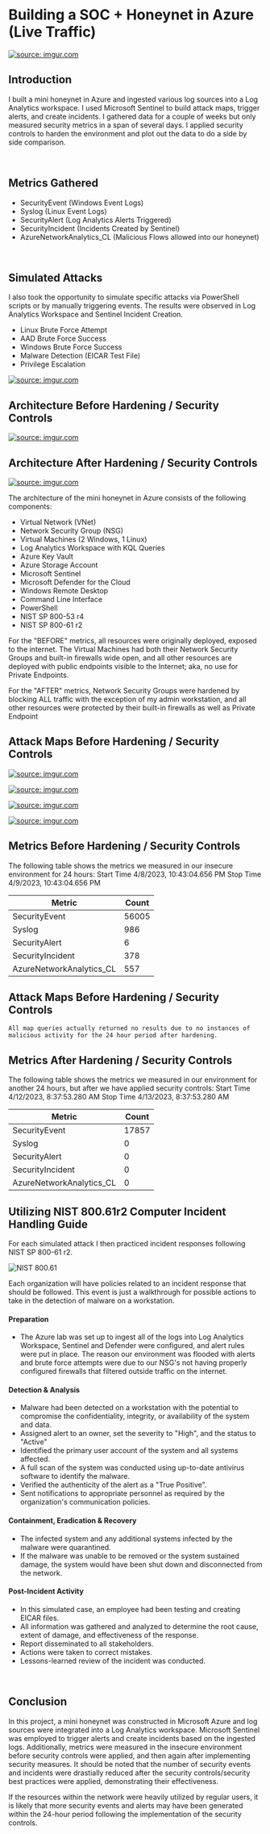 # Building a SOC + Honeynet in Azure (Live Traffic)
<a href="https://imgur.com/E3jGjU6"><img src="https://i.imgur.com/E3jGjU6h.png" title="source: imgur.com" /></a>

## Introduction

I built a mini honeynet in Azure and ingested various log sources into a Log Analytics workspace. I used Microsoft Sentinel to build attack maps, trigger alerts, and create incidents. I gathered data for a couple of weeks but only measured security metrics in a span of several days. I applied security controls to harden the environment and plot out the data to do a side by side comparison. 


<br />

## Metrics Gathered

- SecurityEvent (Windows Event Logs)
- Syslog (Linux Event Logs)
- SecurityAlert (Log Analytics Alerts Triggered)
- SecurityIncident (Incidents Created by Sentinel)
- AzureNetworkAnalytics_CL (Malicious Flows allowed into our honeynet)

<br />

## Simulated Attacks

I also took the opportunity to simulate specific attacks via PowerShell scripts or by manually triggering events. The results were observed in Log Analytics Workspace and Sentinel Incident Creation.  

- Linux Brute Force Attempt 
- AAD Brute Force Success 
- Windows Brute Force Success
- Malware Detection (EICAR Test File) 
- Privilege Escalation  

<a href="https://imgur.com/PMCkLMs"><img src="https://i.imgur.com/PMCkLMs.png" title="source: imgur.com" /></a>




## Architecture Before Hardening / Security Controls
<a href="https://imgur.com/IPvNyOu"><img src="https://i.imgur.com/IPvNyOu.png" title="source: imgur.com" /></a>

## Architecture After Hardening / Security Controls
<a href="https://imgur.com/SHXf8h7"><img src="https://i.imgur.com/SHXf8h7.png" title="source: imgur.com" /></a>

The architecture of the mini honeynet in Azure consists of the following components:

- Virtual Network (VNet)
- Network Security Group (NSG)
- Virtual Machines (2 Windows, 1 Linux) 
- Log Analytics Workspace with KQL Queries
- Azure Key Vault
- Azure Storage Account
- Microsoft Sentinel
- Microsoft Defender for the Cloud
- Windows Remote Desktop
- Command Line Interface
- PowerShell
- NIST SP 800-53 r4
- NIST SP 800-61 r2

For the "BEFORE" metrics, all resources were originally deployed, exposed to the internet. The Virtual Machines had both their Network Security Groups and built-in firewalls wide open, and all other resources are deployed with public endpoints visible to the Internet; aka, no use for Private Endpoints.

For the "AFTER" metrics, Network Security Groups were hardened by blocking ALL traffic with the exception of my admin workstation, and all other resources were protected by their built-in firewalls as well as Private Endpoint

## Attack Maps Before Hardening / Security Controls

<a href="https://imgur.com/UlufDhH"><img src="https://i.imgur.com/UlufDhH.png" title="source: imgur.com" /></a>

<a href="https://imgur.com/5l66egx"><img src="https://i.imgur.com/5l66egx.png" title="source: imgur.com" /></a>

<a href="https://imgur.com/l3edcHr"><img src="https://i.imgur.com/l3edcHr.png" title="source: imgur.com" /></a>

<a href="https://imgur.com/Uma510n"><img src="https://i.imgur.com/Uma510n.png" title="source: imgur.com" /></a>


## Metrics Before Hardening / Security Controls

The following table shows the metrics we measured in our insecure environment for 24 hours:
Start Time 4/8/2023, 10:43:04.656 PM
Stop Time 4/9/2023, 10:43:04.656 PM

| Metric                   | Count
| ------------------------ | -----
| SecurityEvent            | 56005
| Syslog                   | 986
| SecurityAlert            | 6
| SecurityIncident         | 378
| AzureNetworkAnalytics_CL | 557

## Attack Maps Before Hardening / Security Controls

```All map queries actually returned no results due to no instances of malicious activity for the 24 hour period after hardening.```

## Metrics After Hardening / Security Controls

The following table shows the metrics we measured in our environment for another 24 hours, but after we have applied security controls:
Start Time 4/12/2023, 8:37:53.280 AM
Stop Time	4/13/2023, 8:37:53.280 AM

| Metric                   | Count
| ------------------------ | -----
| SecurityEvent            | 17857
| Syslog                   | 0
| SecurityAlert            | 0
| SecurityIncident         | 0
| AzureNetworkAnalytics_CL | 0

## Utilizing NIST 800.61r2 Computer Incident Handling Guide

For each simulated attack I then practiced incident responses following NIST SP 800-61 r2.

![NIST 800.61](https://i.imgur.com/6PTG7c0l.png)

Each organization will have policies related to an incident response that should be followed. This event is just a walkthrough for possible actions to take in the detection of malware on a workstation.  

#### Preparation

- The Azure lab was set up to ingest all of the logs into Log Analytics Workspace, Sentinel and Defender were configured, and alert rules were put in place. The reason our environment was flooded with alerts and brute force attempts were due to our NSG's not having properly configured firewalls that filtered outside traffic on the internet. 

#### Detection & Analysis

- Malware had been detected on a workstation with the potential to compromise the confidentiality, integrity, or availability of the system and data.
- Assigned alert to an owner, set the severity to "High", and the status to "Active"
- Identified the primary user account of the system and all systems affected.
- A full scan of the system was conducted using up-to-date antivirus software to identify the malware.
- Verified the authenticity of the alert as a "True Positive".
- Sent notifications to appropriate personnel as required by the organization's communication policies.

#### Containment, Eradication & Recovery

- The infected system and any additional systems infected by the malware were quarantined.
- If the malware was unable to be removed or the system sustained damage, the system would have been shut down and disconnected from the network.

#### Post-Incident Activity

- In this simulated case, an employee had been testing and creating EICAR files. 
- All information was gathered and analyzed to determine the root cause, extent of damage, and effectiveness of the response. 
- Report disseminated to all stakeholders.
- Actions were taken to correct mistakes.
- Lessons-learned review of the incident was conducted.

<br />




## Conclusion

In this project, a mini honeynet was constructed in Microsoft Azure and log sources were integrated into a Log Analytics workspace. Microsoft Sentinel was employed to trigger alerts and create incidents based on the ingested logs. Additionally, metrics were measured in the insecure environment before security controls were applied, and then again after implementing security measures. It should be noted that the number of security events and incidents were drastially reduced after the security controls/security best practices were applied, demonstrating their effectiveness.

If the resources within the network were heavily utilized by regular users, it is likely that more security events and alerts may have been generated within the 24-hour period following the implementation of the security controls.
